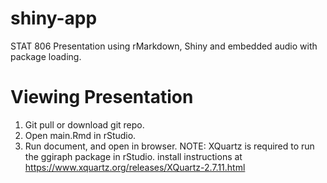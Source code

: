 # shiny-app
STAT 806 Presentation using rMarkdown, Shiny and embedded audio with package loading.

# Viewing Presentation
1. Git pull or download git repo.
2. Open main.Rmd in rStudio.
3. Run document, and open in browser.
NOTE: XQuartz is required to run the ggiraph package in rStudio. install instructions at https://www.xquartz.org/releases/XQuartz-2.7.11.html
